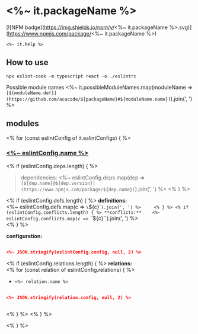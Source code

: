 # <%~ it.packageName %> 

[![NPM badge](https://img.shields.io/npm/v/<%~ it.packageName %>.svg)](https://www.npmjs.com/package/<%~ it.packageName %>)

[comment]: <> (Do not modify this file, that's autogenerated markdown, see docs folder)

```
<%~ it.help %>
```

## How to use

```
npx eslint-cook -m typescript react -o ./eslintrc 
```

Possible module names <%~ it.possibleModuleNames.map(moduleName => `[${moduleName.def}](https://github.com/acacode/${packageName}#${moduleName.name})`).join(', ') %>  

## modules

<% for (const eslintConfig of it.eslintConfigs) { %>

### [<%~ eslintConfig.name %>](<%~ eslintConfig.docs %>)  

<% if (eslintConfig.deps.length) { %>
> dependencies: <%~ eslintConfig.deps.map(dep => `[${dep.name}@${dep.version}](https://www.npmjs.com/package/${dep.name})`).join(', ') %> 
<% } %>

<% if (eslintConfig.defs.length) { %>
**definitions:**  
<%~ eslintConfig.defs.map(c => `\`${c}\``).join(', ') %>    
<% } %>
<% if (eslintConfig.conflicts.length) { %>
**conflicts:**   
<%~ eslintConfig.conflicts.map(c => `\`${c}\``).join(', ') %>  
<% } %>  

**configuration:**  

```json

<%~ JSON.stringify(eslintConfig.config, null, 2) %>

```
<% if (eslintConfig.relations.length) { %>
**relations:**  
<% for (const relation of eslintConfig.relations) { %>
- `<%~ relation.name %>`  
```json
    
<%~ JSON.stringify(relation.config, null, 2) %>
    
```  

<% } %>
<% } %>

<% } %>
